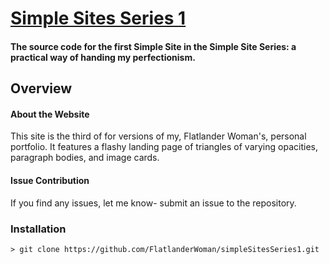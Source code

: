 # [Simple Sites Series 1](https://flatlanderwoman.github.io/simpleSitesSeries1/)
#### The source code for the first Simple Site in the Simple Site Series: a practical way of handing my perfectionism.

## Overview

#### About the Website
This site is the third of for versions of my, Flatlander Woman's, personal portfolio. It features a flashy landing page of triangles of varying opacities, paragraph bodies, and image cards. 

#### Issue Contribution
If you find any issues, let me know- submit an issue to the repository.

### Installation
```
> git clone https://github.com/FlatlanderWoman/simpleSitesSeries1.git
```
